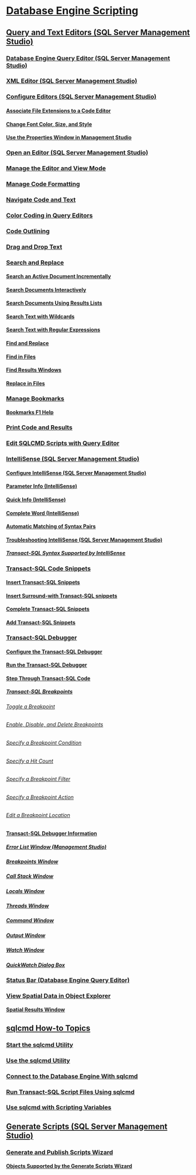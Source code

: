 # [Database Engine Scripting](database-engine-scripting.md)
## [Query and Text Editors (SQL Server Management Studio)](query-and-text-editors-sql-server-management-studio.md)
### [Database Engine Query Editor (SQL Server Management Studio)](database-engine-query-editor-sql-server-management-studio.md)
### [XML Editor (SQL Server Management Studio)](xml-editor-sql-server-management-studio.md)
### [Configure Editors (SQL Server Management Studio)](configure-editors-sql-server-management-studio.md)
#### [Associate File Extensions to a Code Editor](associate-file-extensions-to-a-code-editor.md)
#### [Change Font Color, Size, and Style](change-font-color-size-and-style.md)
#### [Use the Properties Window in Management Studio](use-the-properties-window-in-management-studio.md)
### [Open an Editor (SQL Server Management Studio)](open-an-editor-sql-server-management-studio.md)
### [Manage the Editor and View Mode](manage-the-editor-and-view-mode.md)
### [Manage Code Formatting](manage-code-formatting.md)
### [Navigate Code and Text](navigate-code-and-text.md)
### [Color Coding in Query Editors](color-coding-in-query-editors.md)
### [Code Outlining](code-outlining.md)
### [Drag and Drop Text](drag-and-drop-text.md)
### [Search and Replace](search-and-replace.md)
#### [Search an Active Document Incrementally](search-an-active-document-incrementally.md)
#### [Search Documents Interactively](search-documents-interactively.md)
#### [Search Documents Using Results Lists](search-documents-using-results-lists.md)
#### [Search Text with Wildcards](search-text-with-wildcards.md)
#### [Search Text with Regular Expressions](search-text-with-regular-expressions.md)
#### [Find and Replace](find-and-replace.md)
#### [Find in Files](find-in-files.md)
#### [Find Results Windows](find-results-windows.md)
#### [Replace in Files](replace-in-files.md)
### [Manage Bookmarks](../native-client-ole-db-rowsets/bookmarks.md)
#### [Bookmarks F1 Help](bookmarks-f1-help.md)
### [Print Code and Results](print-code-and-results.md)
### [Edit SQLCMD Scripts with Query Editor](edit-sqlcmd-scripts-with-query-editor.md)
### [IntelliSense (SQL Server Management Studio)](intellisense-sql-server-management-studio.md)
#### [Configure IntelliSense (SQL Server Management Studio)](configure-intellisense-sql-server-management-studio.md)
#### [Parameter Info (IntelliSense)](parameter-info-intellisense.md)
#### [Quick Info (IntelliSense)](quick-info-intellisense.md)
#### [Complete Word (IntelliSense)](complete-word-intellisense.md)
#### [Automatic Matching of Syntax Pairs](automatic-matching-of-syntax-pairs.md)
#### [Troubleshooting IntelliSense (SQL Server Management Studio)](troubleshooting-intellisense.md)
##### [Transact-SQL Syntax Supported by IntelliSense](transact-sql-syntax-supported-by-intellisense.md)
### [Transact-SQL Code Snippets](transact-sql-code-snippets.md)
#### [Insert Transact-SQL Snippets](insert-transact-sql-snippets.md)
#### [Insert Surround-with Transact-SQL snippets](insert-surround-with-transact-sql-snippets.md)
#### [Complete Transact-SQL Snippets](complete-transact-sql-snippets.md)
#### [Add Transact-SQL Snippets](add-transact-sql-snippets.md)
### [Transact-SQL Debugger](transact-sql-debugger.md)
#### [Configure the Transact-SQL Debugger](configure-firewall-rules-before-running-the-tsql-debugger.md)
#### [Run the Transact-SQL Debugger](run-the-transact-sql-debugger.md)
#### [Step Through Transact-SQL Code](step-through-transact-sql-code.md)
##### [Transact-SQL Breakpoints](transact-sql-breakpoints.md)
###### [Toggle a Breakpoint](toggle-a-breakpoint.md)
###### [Enable, Disable, and Delete Breakpoints](enable-disable-and-delete-breakpoints.md)
###### [Specify a Breakpoint Condition](specify-a-breakpoint-condition.md)
###### [Specify a Hit Count](specify-a-hit-count.md)
###### [Specify a Breakpoint Filter](specify-a-breakpoint-filter.md)
###### [Specify a Breakpoint Action](specify-a-breakpoint-action.md)
###### [Edit a Breakpoint Location](edit-a-breakpoint-location.md)
#### [Transact-SQL Debugger Information](transact-sql-debugger-information.md)
##### [Error List Window (Management Studio)](transact-sql-debugger-error-list-window.md)
##### [Breakpoints Window](transact-sql-debugger-breakpoints-window.md)
##### [Call Stack Window](transact-sql-debugger-call-stack-window.md)
##### [Locals Window](transact-sql-debugger-locals-window.md)
##### [Threads Window](transact-sql-debugger-threads-window.md)
##### [Command Window](transact-sql-debugger-command-window.md)
##### [Output Window](transact-sql-debugger-output-window.md)
##### [Watch Window](transact-sql-debugger-watch-window.md)
##### [QuickWatch Dialog Box](transact-sql-debugger-quickwatch-dialog-box.md)
### [Status Bar (Database Engine Query Editor)](status-bar-database-engine-query-editor.md)
### [View Spatial Data in Object Explorer](view-spatial-data-in-object-explorer.md)
#### [Spatial Results Window](spatial-results-window.md)
## [sqlcmd How-to Topics](sqlcmd-how-to.md)
### [Start the sqlcmd Utility](sqlcmd-start-the-utility.md)
### [Use the sqlcmd Utility](sqlcmd-use-the-utility.md)
### [Connect to the Database Engine With sqlcmd](sqlcmd-connect-to-the-database-engine.md)
### [Run Transact-SQL Script Files Using sqlcmd](sqlcmd-run-transact-sql-script-files.md)
### [Use sqlcmd with Scripting Variables](sqlcmd-use-with-scripting-variables.md)
## [Generate Scripts (SQL Server Management Studio)](generate-scripts-sql-server-management-studio.md)
### [Generate and Publish Scripts Wizard](generate-and-publish-scripts-wizard.md)
#### [Objects Supported by the Generate Scripts Wizard](objects-supported-by-the-generate-scripts-wizard.md)

